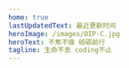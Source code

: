 ```yaml
---
home: true
lastUpdatedText: 最近更新时间
heroImage: /images/OIP-C.jpg
heroText: 不焦不燥 砥砺前行
tagline: 生命不息 coding不止
---
```


